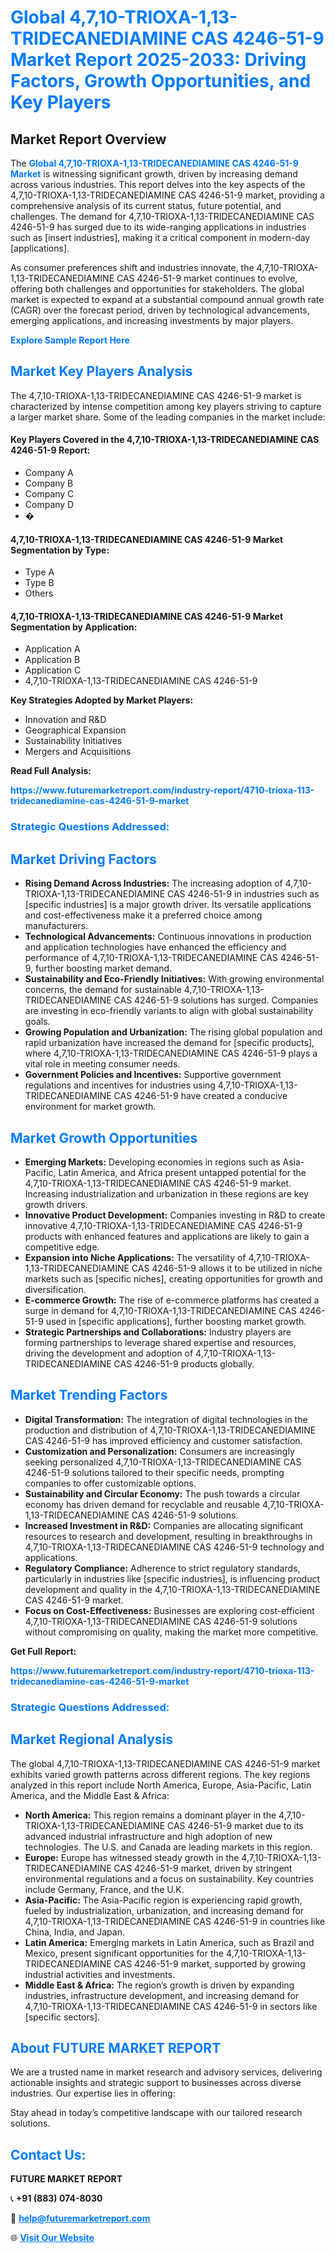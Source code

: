 <h1 style="color: #007BFF;">Global 4,7,10-TRIOXA-1,13-TRIDECANEDIAMINE CAS 4246-51-9 Market Report 2025-2033: Driving Factors, Growth Opportunities, and Key Players</h1>

<section id="overview">
<h2>Market Report Overview</h2>
<p>The <a href="https://www.futuremarketreport.com/industry-report/4710-trioxa-113-tridecanediamine-cas-4246-51-9-market" style="color: #007BFF; text-decoration: none;"><strong>Global 4,7,10-TRIOXA-1,13-TRIDECANEDIAMINE CAS 4246-51-9 Market</strong></a> is witnessing significant growth, driven by increasing demand across various industries. This report delves into the key aspects of the 4,7,10-TRIOXA-1,13-TRIDECANEDIAMINE CAS 4246-51-9 market, providing a comprehensive analysis of its current status, future potential, and challenges. The demand for 4,7,10-TRIOXA-1,13-TRIDECANEDIAMINE CAS 4246-51-9 has surged due to its wide-ranging applications in industries such as [insert industries], making it a critical component in modern-day [applications].</p>
<p>As consumer preferences shift and industries innovate, the 4,7,10-TRIOXA-1,13-TRIDECANEDIAMINE CAS 4246-51-9 market continues to evolve, offering both challenges and opportunities for stakeholders. The global market is expected to expand at a substantial compound annual growth rate (CAGR) over the forecast period, driven by technological advancements, emerging applications, and increasing investments by major players.</p>
</section>

<section id="overview">
<p><a href="https://www.futuremarketreport.com/request-sample/reportId=112570" style="color: #007BFF; text-decoration: none;"><strong>Explore Sample Report Here</strong></a></p>
</section>

<section id="key-players">
<h2 style="color: #007BFF;">Market Key Players Analysis</h2>
<p>The 4,7,10-TRIOXA-1,13-TRIDECANEDIAMINE CAS 4246-51-9 market is characterized by intense competition among key players striving to capture a larger market share. Some of the leading companies in the market include:</p>
<h4>Key Players Covered in the 4,7,10-TRIOXA-1,13-TRIDECANEDIAMINE CAS 4246-51-9 Report:</h4>
<ul><li>Company A</li><li>Company B</li><li>Company C</li><li>Company D</li><li>�</li></ul>
<h4>4,7,10-TRIOXA-1,13-TRIDECANEDIAMINE CAS 4246-51-9 Market Segmentation by Type:</h4>
<ul><li>Type A</li><li>Type B</li><li>Others</li></ul>

<h4>4,7,10-TRIOXA-1,13-TRIDECANEDIAMINE CAS 4246-51-9 Market Segmentation by Application:</h4>
<ul><li>Application A</li><li>Application B</li><li>Application C</li><li>4,7,10-TRIOXA-1,13-TRIDECANEDIAMINE CAS 4246-51-9</li></ul>
<p><strong>Key Strategies Adopted by Market Players:</strong></p>
<ul>
<li>Innovation and R&D</li>
<li>Geographical Expansion</li>
<li>Sustainability Initiatives</li>
<li>Mergers and Acquisitions</li>
</ul>
</section>

<section>
<p><strong>Read Full Analysis: </strong></p><a href="https://www.futuremarketreport.com/industry-report/4710-trioxa-113-tridecanediamine-cas-4246-51-9-market" style="color: #007BFF; text-decoration: none;"><strong>https://www.futuremarketreport.com/industry-report/4710-trioxa-113-tridecanediamine-cas-4246-51-9-market</strong></a>
<h3 style="color: #007BFF;">Strategic Questions Addressed:</h3>
</section>

<section id="driving-factors">
<h2 style="color: #007BFF;">Market Driving Factors</h2>
<ul>
<li><strong>Rising Demand Across Industries:</strong> The increasing adoption of 4,7,10-TRIOXA-1,13-TRIDECANEDIAMINE CAS 4246-51-9 in industries such as [specific industries] is a major growth driver. Its versatile applications and cost-effectiveness make it a preferred choice among manufacturers.</li>
<li><strong>Technological Advancements:</strong> Continuous innovations in production and application technologies have enhanced the efficiency and performance of 4,7,10-TRIOXA-1,13-TRIDECANEDIAMINE CAS 4246-51-9, further boosting market demand.</li>
<li><strong>Sustainability and Eco-Friendly Initiatives:</strong> With growing environmental concerns, the demand for sustainable 4,7,10-TRIOXA-1,13-TRIDECANEDIAMINE CAS 4246-51-9 solutions has surged. Companies are investing in eco-friendly variants to align with global sustainability goals.</li>
<li><strong>Growing Population and Urbanization:</strong> The rising global population and rapid urbanization have increased the demand for [specific products], where 4,7,10-TRIOXA-1,13-TRIDECANEDIAMINE CAS 4246-51-9 plays a vital role in meeting consumer needs.</li>
<li><strong>Government Policies and Incentives:</strong> Supportive government regulations and incentives for industries using 4,7,10-TRIOXA-1,13-TRIDECANEDIAMINE CAS 4246-51-9 have created a conducive environment for market growth.</li>
</ul>
</section>

<section id="growth-opportunities">
<h2 style="color: #007BFF;">Market Growth Opportunities</h2>
<ul>
<li><strong>Emerging Markets:</strong> Developing economies in regions such as Asia-Pacific, Latin America, and Africa present untapped potential for the 4,7,10-TRIOXA-1,13-TRIDECANEDIAMINE CAS 4246-51-9 market. Increasing industrialization and urbanization in these regions are key growth drivers.</li>
<li><strong>Innovative Product Development:</strong> Companies investing in R&D to create innovative 4,7,10-TRIOXA-1,13-TRIDECANEDIAMINE CAS 4246-51-9 products with enhanced features and applications are likely to gain a competitive edge.</li>
<li><strong>Expansion into Niche Applications:</strong> The versatility of 4,7,10-TRIOXA-1,13-TRIDECANEDIAMINE CAS 4246-51-9 allows it to be utilized in niche markets such as [specific niches], creating opportunities for growth and diversification.</li>
<li><strong>E-commerce Growth:</strong> The rise of e-commerce platforms has created a surge in demand for 4,7,10-TRIOXA-1,13-TRIDECANEDIAMINE CAS 4246-51-9 used in [specific applications], further boosting market growth.</li>
<li><strong>Strategic Partnerships and Collaborations:</strong> Industry players are forming partnerships to leverage shared expertise and resources, driving the development and adoption of 4,7,10-TRIOXA-1,13-TRIDECANEDIAMINE CAS 4246-51-9 products globally.</li>
</ul>
</section>

<section id="trending-factors">
<h2 style="color: #007BFF;">Market Trending Factors</h2>
<ul>
<li><strong>Digital Transformation:</strong> The integration of digital technologies in the production and distribution of 4,7,10-TRIOXA-1,13-TRIDECANEDIAMINE CAS 4246-51-9 has improved efficiency and customer satisfaction.</li>
<li><strong>Customization and Personalization:</strong> Consumers are increasingly seeking personalized 4,7,10-TRIOXA-1,13-TRIDECANEDIAMINE CAS 4246-51-9 solutions tailored to their specific needs, prompting companies to offer customizable options.</li>
<li><strong>Sustainability and Circular Economy:</strong> The push towards a circular economy has driven demand for recyclable and reusable 4,7,10-TRIOXA-1,13-TRIDECANEDIAMINE CAS 4246-51-9 solutions.</li>
<li><strong>Increased Investment in R&D:</strong> Companies are allocating significant resources to research and development, resulting in breakthroughs in 4,7,10-TRIOXA-1,13-TRIDECANEDIAMINE CAS 4246-51-9 technology and applications.</li>
<li><strong>Regulatory Compliance:</strong> Adherence to strict regulatory standards, particularly in industries like [specific industries], is influencing product development and quality in the 4,7,10-TRIOXA-1,13-TRIDECANEDIAMINE CAS 4246-51-9 market.</li>
<li><strong>Focus on Cost-Effectiveness:</strong> Businesses are exploring cost-efficient 4,7,10-TRIOXA-1,13-TRIDECANEDIAMINE CAS 4246-51-9 solutions without compromising on quality, making the market more competitive.</li>
</ul>
</section>

<section>
<p><strong>Get Full Report: </strong></p><a href="https://www.futuremarketreport.com/industry-report/4710-trioxa-113-tridecanediamine-cas-4246-51-9-market" style="color: #007BFF; text-decoration: none;"><strong>https://www.futuremarketreport.com/industry-report/4710-trioxa-113-tridecanediamine-cas-4246-51-9-market</strong></a>
<h3 style="color: #007BFF;">Strategic Questions Addressed:</h3>
</section>


<section id="regional-analysis">
<h2 style="color: #007BFF;">Market Regional Analysis</h2>
<p>The global 4,7,10-TRIOXA-1,13-TRIDECANEDIAMINE CAS 4246-51-9 market exhibits varied growth patterns across different regions. The key regions analyzed in this report include North America, Europe, Asia-Pacific, Latin America, and the Middle East & Africa:</p>
<ul>
<li><strong>North America:</strong> This region remains a dominant player in the 4,7,10-TRIOXA-1,13-TRIDECANEDIAMINE CAS 4246-51-9 market due to its advanced industrial infrastructure and high adoption of new technologies. The U.S. and Canada are leading markets in this region.</li>
<li><strong>Europe:</strong> Europe has witnessed steady growth in the 4,7,10-TRIOXA-1,13-TRIDECANEDIAMINE CAS 4246-51-9 market, driven by stringent environmental regulations and a focus on sustainability. Key countries include Germany, France, and the U.K.</li>
<li><strong>Asia-Pacific:</strong> The Asia-Pacific region is experiencing rapid growth, fueled by industrialization, urbanization, and increasing demand for 4,7,10-TRIOXA-1,13-TRIDECANEDIAMINE CAS 4246-51-9 in countries like China, India, and Japan.</li>
<li><strong>Latin America:</strong> Emerging markets in Latin America, such as Brazil and Mexico, present significant opportunities for the 4,7,10-TRIOXA-1,13-TRIDECANEDIAMINE CAS 4246-51-9 market, supported by growing industrial activities and investments.</li>
<li><strong>Middle East & Africa:</strong> The region’s growth is driven by expanding industries, infrastructure development, and increasing demand for 4,7,10-TRIOXA-1,13-TRIDECANEDIAMINE CAS 4246-51-9 in sectors like [specific sectors].</li>
</ul>
</section>

<footer>
<h2 style="color: #007BFF;">About FUTURE MARKET REPORT</h2>
<p>We are a trusted name in market research and advisory services, delivering actionable insights and strategic support to businesses across diverse industries. Our expertise lies in offering:</p>

<p>Stay ahead in today’s competitive landscape with our tailored research solutions.</p>

<h2 style="color: #007BFF;">Contact Us:</h2>
<p><strong>FUTURE MARKET REPORT</strong></p>
<p>📞 <strong>+91 (883) 074-8030</strong></p>
<p>📧 <strong><a href="mailto:help@futuremarketreport.com" style="color: #007BFF;">help@futuremarketreport.com</a></strong></p>
<p>🌐 <strong><a href="https://www.futuremarketreport.com/" style="color: #007BFF;">Visit Our Website</a></strong></p>
</footer>